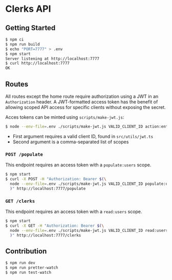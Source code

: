 # Clerks API

## Getting Started

```bash
$ npm ci
$ npm run build
$ echo "PORT=7777" > .env
$ npm start
Server listening at http://localhost:7777
$ curl http://localhost:7777
OK
```

## Routes

All routes except the home route require authorization using a JWT in an `Authorization` header. A JWT-formatted access token has the benefit of allowing scoped API access for specific clients without exposing the secret. 

Acces tokens can be minted using `scripts/make-jwt.js`:

```bash
$ node --env-file=.env ./scripts/make-jwt.js VALID_CLIENT_ID action:entity
```

- First argument requires a valid client ID, found in `src/utils/jwt.ts`
- Second argument is a comma-separated list of scopes

### `POST /populate`

This endpoint requires an access token with a `populate:users` scope.

```bash
$ npm start
$ curl -X POST -H "Authorization: Bearer $(\
  node --env-file=.env ./scripts/make-jwt.js VALID_CLIENT_ID populate:users \
  )" http://localhost:7777/populate
```

### `GET /clerks`

This endpoint requires an access token with a `read:users` scope.

```bash
$ npm start
$ curl -X GET -H "Authorization: Bearer $(\
  node --env-file=.env ./scripts/make-jwt.js VALID_CLIENT_ID read:users \
  )" http://localhost:7777/clerks
```


## Contribution

```bash
$ npm run dev
$ npm run pretter-watch
$ npm run test-watch
```